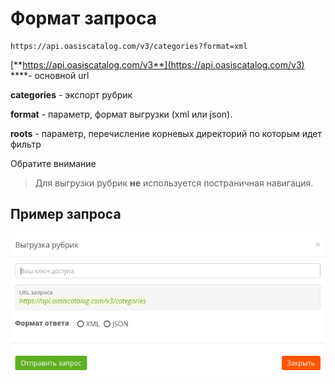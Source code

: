 # Формат запроса

```text
https://api.oasiscatalog.com/v3/categories?format=xml
```

[**https://api.oasiscatalog.com/v3**](https://api.oasiscatalog.com/v3) ****- основной url

**categories** - экспорт рубрик

**format** - параметр, формат выгрузки \(xml или json\).

**roots** - параметр, перечисление корневых директорий по которым идет фильтр

Обратите внимание

> Для выгрузки рубрик **не** используется постраничная навигация.

## Пример запроса

![](../../../../.gitbook/assets/rubrikator.png)

